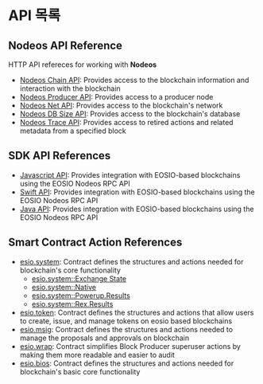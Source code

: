 # API 목록 #

## Nodeos API Reference ##

HTTP API refereces for working with **Nodeos**
- [Nodeos Chain API](https://igeebon.com/reference/mandel-plugins/chain_api.html): Provides access to the blockchain information and interaction with the blockchain
- [Nodeos Producer API](https://igeebon.com/reference/mandel-plugins/producer_api.html): Provides access to a producer node
- [Nodeos Net API](https://igeebon.com/reference/mandel-plugins/net_api.html): Provides access to the blockchain's network
- [Nodeos DB Size API](https://igeebon.com/reference/mandel-plugins/db_size_api.html): Provides access to the blockchain's database
- [Nodeos Trace API](https://igeebon.com/reference/mandel-plugins/trace_api.html): Provides access to retired actions and related metadata from a specified block


## SDK API References ##
- [Javascript API](/eosdocs/client-side/jsdocs/modules): Provides integration with EOSIO-based blockchains using the EOSIO Nodeos RPC API
- [Swift API](/eosdocs/client-side/swiftdocs/): Provides integration with EOSIO-based blockchains using the EOSIO Nodeos RPC API
- [Java API](https://igeebon.com/reference/javadocs): Provides integration with EOSIO-based blockchains using the EOSIO Nodeos RPC API

## Smart Contract Action References ##

- [esio.system](https://igeebon.com/reference/mandel-contracts/classeosiosystem_1_1system__contract.html): Contract defines the structures and actions needed for blockchain's core functionality
    - [esio.system::Exchange State](https://igeebon.com/reference/mandel-contracts/structeosiosystem_1_1exchange__state.html)
    - [esio.system::Native](https://igeebon.com/reference/mandel-contracts/classeosiosystem_1_1native.html)
    - [esio.system::Powerup.Results](https://igeebon.com/reference/mandel-contracts/classpowup__results.html)
    - [esio.system::Rex.Results](https://igeebon.com/reference/mandel-contracts/classrex__results.html)
- [esio.token](https://igeebon.com/reference/mandel-contracts/classeosio_1_1token.html): Contract defines the structures and actions that allow users to create, issue, and manage tokens on eosio based blockchains
- [esio.msig](https://igeebon.com/reference/mandel-contracts/classeosio_1_1multisig.html): Contract defines the structures and actions needed to manage the proposals and approvals on blockchain
- [esio.wrap](https://igeebon.com/reference/mandel-contracts/classeosio_1_1wrap.html): Contract simplifies Block Producer superuser actions by making them more readable and easier to audit
- [esio.bios](https://igeebon.com/reference/mandel-contracts/classeosiobios_1_1bios.html): Contract defines the structures and actions needed for blockchain's basic core functionality
